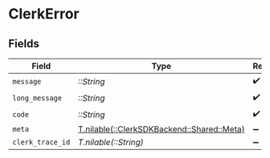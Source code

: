 # ClerkError


## Fields

| Field                                                                     | Type                                                                      | Required                                                                  | Description                                                               |
| ------------------------------------------------------------------------- | ------------------------------------------------------------------------- | ------------------------------------------------------------------------- | ------------------------------------------------------------------------- |
| `message`                                                                 | *::String*                                                                | :heavy_check_mark:                                                        | N/A                                                                       |
| `long_message`                                                            | *::String*                                                                | :heavy_check_mark:                                                        | N/A                                                                       |
| `code`                                                                    | *::String*                                                                | :heavy_check_mark:                                                        | N/A                                                                       |
| `meta`                                                                    | [T.nilable(::ClerkSDKBackend::Shared::Meta)](../../models/shared/meta.md) | :heavy_minus_sign:                                                        | N/A                                                                       |
| `clerk_trace_id`                                                          | *T.nilable(::String)*                                                     | :heavy_minus_sign:                                                        | N/A                                                                       |